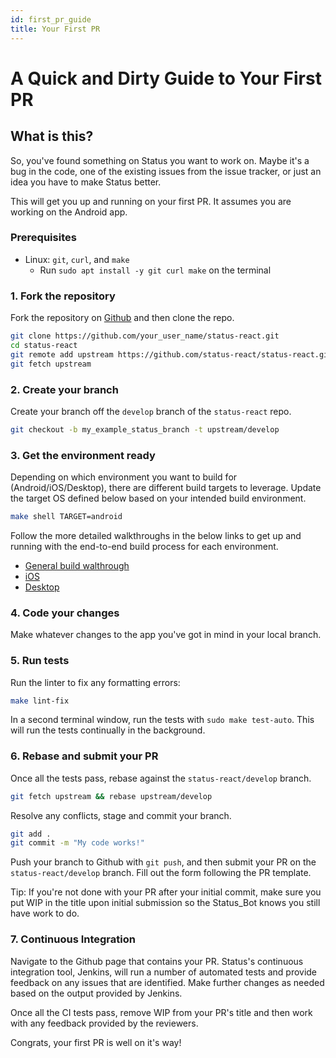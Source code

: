 ```yaml
---
id: first_pr_guide
title: Your First PR
---
```


# A Quick and Dirty Guide to Your First PR

## What is this?

So, you've found something on Status you want to work on.  Maybe it's a bug in the code, one of the existing issues from the issue tracker, or just an idea you have to make Status better.

This will get you up and running on your first PR.  It assumes you are working on the Android app.

### Prerequisites

- Linux: `git`, `curl`, and `make`
  - Run `sudo apt install -y git curl make` on the terminal

### 1. Fork the repository

Fork the repository on [Github](https://www.github.com) and then clone the repo.

```bash
git clone https://github.com/your_user_name/status-react.git
cd status-react
git remote add upstream https://github.com/status-react/status-react.git
git fetch upstream
```

### 2. Create your branch

Create your branch off the `develop` branch of the `status-react` repo.

```bash
git checkout -b my_example_status_branch -t upstream/develop
```

### 3. Get the environment ready

Depending on which environment you want to build for (Android/iOS/Desktop), there are different build targets to leverage.  Update the target OS defined below based on your intended build environment.

```bash
make shell TARGET=android
```

Follow the more detailed walkthroughs in the below links to get up and running with the end-to-end build process for each environment.

- [General build walthrough](./index.html)
- [iOS](./status_react_quickstart.html)
- [Desktop](./intro_desktop.html)

### 4. Code your changes

Make whatever changes to the app you've got in mind in your local branch.

### 5. Run tests

Run the linter to fix any formatting errors:

```bash
make lint-fix
```

In a second terminal window, run the tests with `sudo make test-auto`.  This will run the tests continually in the background.

### 6. Rebase and submit your PR

Once all the tests pass, rebase against the  `status-react/develop` branch.

```bash
git fetch upstream && rebase upstream/develop
```

Resolve any conflicts, stage and commit your branch.

```bash
git add .
git commit -m "My code works!"
```

Push your branch to Github with `git push`, and then submit your PR on the `status-react/develop` branch.  Fill out the form following the PR template.

Tip: If you're not done with your PR after your initial commit, make sure you put WIP in the title upon initial submission so the Status_Bot knows you still have work to do.

### 7. Continuous Integration

Navigate to the Github page that contains your PR.  Status's continuous integration tool, Jenkins, will run a number of automated tests and provide feedback on any issues that are identified.  Make further changes as needed based on the output provided by Jenkins.

Once all the CI tests pass, remove WIP from your PR's title and then work with any feedback provided by the reviewers.

Congrats, your first PR is well on it's way!
